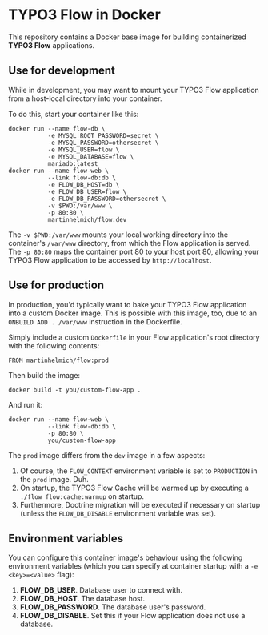 TYPO3 Flow in Docker
====================

This repository contains a Docker base image for building containerized
**TYPO3 Flow** applications.

Use for development
-------------------

While in development, you may want to mount your TYPO3 Flow application from a
host-local directory into your container.

To do this, start your container like this:

    docker run --name flow-db \
               -e MYSQL_ROOT_PASSWORD=secret \
               -e MYSQL_PASSWORD=othersecret \
               -e MYSQL_USER=flow \
               -e MYSQL_DATABASE=flow \
               mariadb:latest
    docker run --name flow-web \
               --link flow-db:db \
               -e FLOW_DB_HOST=db \
               -e FLOW_DB_USER=flow \
               -e FLOW_DB_PASSWORD=othersecret \
               -v $PWD:/var/www \
               -p 80:80 \
               martinhelmich/flow:dev

The `-v $PWD:/var/www` mounts your local working directory into the container's
`/var/www` directory, from which the Flow application is served. The `-p 80:80`
maps the container port 80 to your host port 80, allowing your TYPO3 Flow
application to be accessed by `http://localhost`.

Use for production
------------------

In production, you'd typically want to bake your TYPO3 Flow application into a
custom Docker image. This is possible with this image, too, due to an
`ONBUILD ADD . /var/www` instruction in the Dockerfile.

Simply include a custom `Dockerfile` in your Flow application's root directory
with the following contents:

    FROM martinhelmich/flow:prod

Then build the image:

    docker build -t you/custom-flow-app .

And run it:

    docker run --name flow-web \
               --link flow-db:db \
               -p 80:80 \
               you/custom-flow-app

The `prod` image differs from the `dev` image in a few aspects:

1. Of course, the `FLOW_CONTEXT` environment variable is set to `PRODUCTION` in
   the `prod` image. Duh.
2. On startup, the TYPO3 Flow Cache will be warmed up by executing a
   `./flow flow:cache:warmup` on startup.
3. Furthermore, Doctrine migration will be executed if necessary on startup
   (unless the `FLOW_DB_DISABLE` environment variable was set).

Environment variables
---------------------

You can configure this container image's behaviour using the following environment variables (which you can specify at container startup with a `-e <key>=<value>` flag):

1. **FLOW_DB_USER**. Database user to connect with.
2. **FLOW_DB_HOST**. The database host.
3. **FLOW_DB_PASSWORD**. The database user's password.
4. **FLOW_DB_DISABLE**. Set this if your Flow application does not use a database.